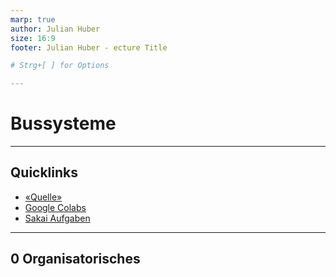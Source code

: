 ```yaml
---
marp: true
author: Julian Huber
size: 16:9
footer: Julian Huber - ecture Title

# Strg+[ ] for Options

---
```


# Bussysteme

---

## Quicklinks

- [«Quelle»](Quelle)
- [Google Colabs]()
- [Sakai Aufgaben]()


---

## 0 Organisatorisches